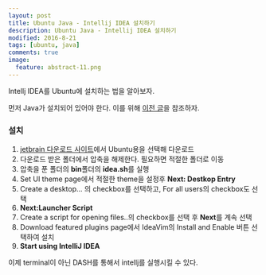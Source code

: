 ```yaml
---
layout: post
title: Ubuntu Java - Intellij IDEA 설치하기 
description: Ubuntu Java - Intellij IDEA 설치하기 
modified: 2016-8-21
tags: [ubuntu, java]
comments: true
image:
  feature: abstract-11.png
---
```

Intellj IDEA를 Ubuntu에 설치하는 법을 알아보자. 

먼저 Java가 설치되어 있어야 한다. 이를 위해 [이전 글](http://hochulshin.com/oracle-java8-installation-ubuntu-1604/)을 참조하자.

### 설치 

1. [jetbrain 다운로드 사이트](https://www.jetbrains.com/idea/)에서 Ubuntu용을 선택해 다운로드 
2. 다운로드 받은 폴더에서 압축을 해제한다. 필요하면 적절한 폴더로 이동
3. 압축을 푼 폴더의 **bin**폴더의 **idea.sh**를 실행
4. Set UI theme page에서 적절한 theme을 설정후 **Next: Destkop Entry**
5. Create a desktop... 의 checkbox를 선택하고, For all users의 checkbox도 선택 
6. **Next:Launcher Script**
7. Create a script for opening files..의 checkbox를 선택 후 **Next**를 계속 선택
8. Download featured plugins page에서 IdeaVim의 Install and Enable 버튼 선택하여 설치
9. **Start using IntelliJ IDEA**

이제 terminal이 아닌 DASH를 통해서 intellj를 실행시킬 수 있다. 

